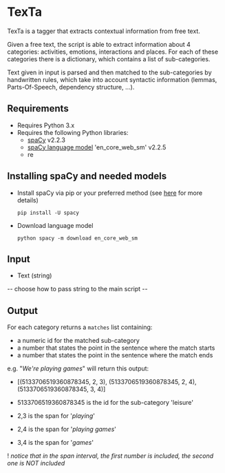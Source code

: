 # TexTa
TexTa is a tagger that extracts contextual information from free text.

Given a free text, the script is able to extract information about 4 categories: activities, emotions, interactions and places. For each of these categories there is a dictionary, which contains a list of sub-categories. 

Text given in input is parsed and then matched to the sub-categories by handwritten rules, which take into account syntactic information (lemmas, Parts-Of-Speech, dependency structure, ...).

## Requirements
- Requires Python 3.x
- Requires the following Python libraries:
	- [spaCy](https://spacy.io/) v2.2.3
	- [spaCy language model](https://spacy.io/usage/models) 'en_core_web_sm' v2.2.5
	- re
	
## Installing spaCy and needed models
- Install spaCy via pip or your preferred method (see [here](https://spacy.io/usage) for more details)

	`pip install -U spacy`

- Download language model

	`python spacy -m download en_core_web_sm`
	
## Input
- Text (string)

-- choose how to pass string to the main script --


## Output
For each category returns a `matches` list containing:

- a numeric id for the matched sub-category
- a number that states the point in the sentence where the match starts
- a number that states the point in the sentence where the match ends

e.g.
"_We're playing games_" will return this output:

- [(5133706519360878345, 2, 3), (5133706519360878345, 2, 4), (5133706519360878345, 3, 4)]

 - 5133706519360878345 is the id for the sub-category 'leisure'
 - 2,3 is the span for '_playing_'
 - 2,4 is the span for '_playing games_'
 - 3,4 is the span for '_games_'

 ! _notice that in the span interval, the first number is included, the second one is NOT included_
